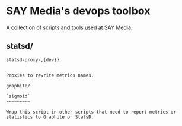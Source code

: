 SAY Media's devops toolbox
==========================

A collection of scripts and tools used at SAY Media.

statsd/
-------

`statsd-proxy-,{dev}}`
~~~~~~~~~~~~~~~~~~~~~~

Proxies to rewrite metrics names.

graphite/

`sigmoid`
~~~~~~~~~

Wrap this script in other scripts that need to report metrics or statistics to Graphite or StatsD.
